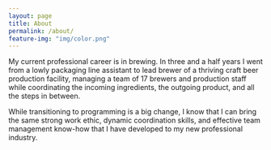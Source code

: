 ```yaml
---
layout: page
title: About
permalink: /about/
feature-img: "img/color.png"
---
```


My current professional career is in brewing.   In three and a half years I went from a lowly packaging line assistant to lead brewer of a thriving craft beer production facility, managing a team of 17 brewers and production staff while coordinating the incoming ingredients, the outgoing product, and all the steps in between.

While transitioning to programming is a big change, I know that I can bring the same strong work ethic, dynamic coordination skills, and effective team management know-how that I have developed to my new professional industry.
